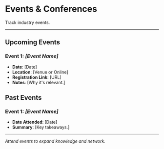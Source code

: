 # Events & Conferences

Track industry events.

---

## Upcoming Events

### Event 1: *[Event Name]*

- **Date**: [Date]
- **Location**: [Venue or Online]
- **Registration Link**: [URL]
- **Notes**: [Why it's relevant.]

## Past Events

### Event 1: *[Event Name]*

- **Date Attended**: [Date]
- **Summary**: [Key takeaways.]

---

*Attend events to expand knowledge and network.*

